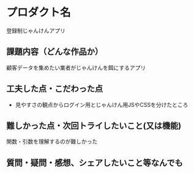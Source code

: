 # プロダクト名
登録制じゃんけんアプリ

## 課題内容（どんな作品か）
顧客データを集めたい業者がじゃんけんを餌にするアプリ

## 工夫した点・こだわった点
- 見やすさの観点からログイン用とじゃんけん用JSやCSSを分けたところ

## 難しかった点・次回トライしたいこと(又は機能)
関数・引数を理解するのが難しかった

## 質問・疑問・感想、シェアしたいこと等なんでも

